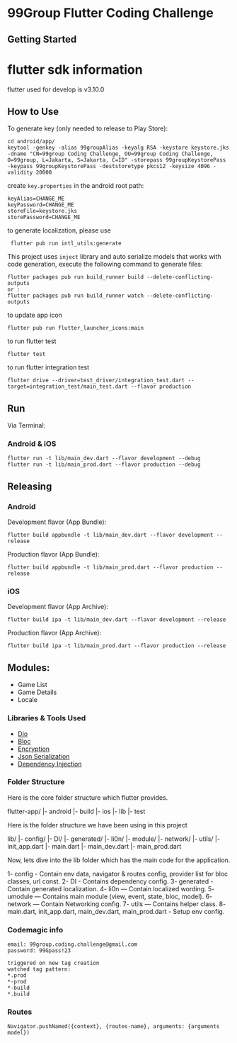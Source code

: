 # 99Group Flutter Coding Challenge

## Getting Started

# flutter sdk information

flutter used for develop is v3.10.0

## How to Use

To generate key (only needed to release to Play Store):

    cd android/app/
    keytool -genkey -alias 99groupAlias -keyalg RSA -keystore keystore.jks -dname "CN=99group Coding Challenge, OU=99group Coding Challenge, O=99group, L=Jakarta, S=Jakarta, C=ID" -storepass 99groupKeystorePass -keypass 99groupKeystorePass -deststoretype pkcs12 -keysize 4096 -validity 20000

create `key.properties` in the android root path:

    keyAlias=CHANGE_ME
    keyPassword=CHANGE_ME
    storeFile=keystore.jks
    storePassword=CHANGE_ME

to generate localization, please use

     flutter pub run intl_utils:generate

This project uses `inject` library and auto serialize models that works with code generation,
execute the following command to generate files:

    flutter packages pub run build_runner build --delete-conflicting-outputs
    or :
    flutter packages pub run build_runner watch --delete-conflicting-outputs

to update app icon

    flutter pub run flutter_launcher_icons:main

to run flutter test

    flutter test

to run flutter integration test

    flutter drive --driver=test_driver/integration_test.dart --target=integration_test/main_test.dart --flavor production

## Run

Via Terminal:

### Android & iOS

    flutter run -t lib/main_dev.dart --flavor development --debug
    flutter run -t lib/main_prod.dart --flavor production --debug


## Releasing

### Android

Development flavor (App Bundle):

    flutter build appbundle -t lib/main_dev.dart --flavor development --release

Production flavor (App Bundle):

    flutter build appbundle -t lib/main_prod.dart --flavor production --release

### iOS

Development flavor (App Archive):

    flutter build ipa -t lib/main_dev.dart --flavor development --release

Production flavor (App Archive):

    flutter build ipa -t lib/main_prod.dart --flavor production --release


## Modules:

* Game List
* Game Details
* Locale

### Libraries & Tools Used

* [Dio](https://github.com/flutterchina/dio)
* [Bloc](https://pub.dev/packages/flutter_bloc)
* [Encryption](https://github.com/xxtea/xxtea-dart)
* [Json Serialization](https://github.com/dart-lang/json_serializable)
* [Dependency Injection](https://github.com/fluttercommunity/get_it)

### Folder Structure
Here is the core folder structure which flutter provides.

flutter-app/
|- android
|- build
|- ios
|- lib
|- test

Here is the folder structure we have been using in this project

lib/
|- config/
|- DI/
|- generated/
|- li0n/
|- module/
|- network/
|- utils/
|- init_app.dart
|- main.dart
|- main_dev.dart
|- main_prod.dart

Now, lets dive into the lib folder which has the main code for the application.

1- config - Contain env data, navigator & routes config, provider list for bloc classes, url const.
2- DI - Contains dependency config.
3- generated - Contain generated localization.
4- li0n — Contain localized wording.
5- umodule — Contains main module (view, event, state, bloc, model).
6- network — Contain Networking config.
7- utils — Contains helper class.
8- main.dart, init_app.dart, main_dev.dart, main_prod.dart - Setup env config.

### Codemagic info
    email: 99group.coding.challenge@gmail.com
    password: 99Gpass!23

    triggered on new tag creation
    watched tag pattern:
    *.prod
    *-prod
    *-build
    *.build

### Routes

    Navigator.pushNamed({context}, {routes-name}, arguments: {arguments model})
